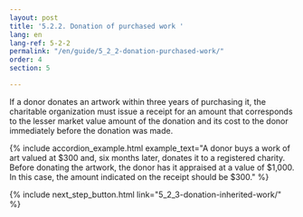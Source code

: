 ```yaml
---
layout: post
title: '5.2.2. Donation of purchased work '
lang: en
lang-ref: 5-2-2
permalink: "/en/guide/5_2_2-donation-purchased-work/"
order: 4
section: 5

---
```

If a donor donates an artwork within three years of purchasing it, the charitable organization must issue a receipt for an amount that corresponds to the lesser market value amount of the donation and its cost to the donor immediately before the donation was made.

{% include accordion_example.html
example_text="A donor buys a work of art valued at $300 and, six months later, donates it to a registered charity. Before donating the artwork, the donor has it appraised at a value of $1,000. In this case, the amount indicated on the receipt should be $300."
%}

{% include next_step_button.html link="5_2_3-donation-inherited-work/" %}